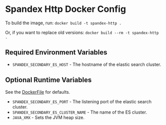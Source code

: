 # Spandex Http Docker Config #
To build the image, run:
    `docker build -t spandex-http .`

Or, if you want to replace old versions:
    `docker build --rm -t spandex-http .`

## Required Environment Variables ##
* `SPANDEX_SECONDARY_ES_HOST` - The hostname of the elastic search cluster.


## Optional Runtime Variables ##
See the [DockerFile](Dockerfile) for defaults.

* `SPANDEX_SECONDARY_ES_PORT` - The listening port of the elastic search cluster.
* `SPANDEX_SECONDARY_ES_CLUSTER_NAME` - The name of the ES cluster.
* `JAVA_XMX`                - Sets the JVM heap size.
